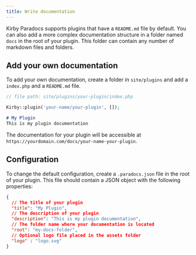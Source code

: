 ```yaml
---
title: Write documentation
---
```


Kirby Paradocs supports plugins that have a `README.md` file by default. You can also add a more complex documentation structure in a folder named `docs` in the root of your plugin. This folder can contain any number of markdown files and folders.

## Add your own documentation

To add your own documentation, create a folder in `site/plugins` and add a `index.php` and a `README.md` file.

```php
// file path: site/plugins/your-plugin/index.php

Kirby::plugin('your-name/your-plugin', []);
```

```markdown
# My Plugin
This is my plugin documentation
```

The documentation for your plugin will be accessible at
`https://yourdomain.com/docs/your-name-your-plugin`.

## Configuration

To change the default configuration, create a `.paradocs.json` file in the root of your plugin. This file should contain a JSON object with the following properties:

```json
{
  // The title of your plugin
  "title": "My Plugin",
  // The description of your plugin
  "description": "This is my plugin documentation",
  // The folder name where your documentation is located
  "root": "my-docs-folder",
  // Optional logo file placed in the assets folder
  "logo" : "logo.svg"
}
```
